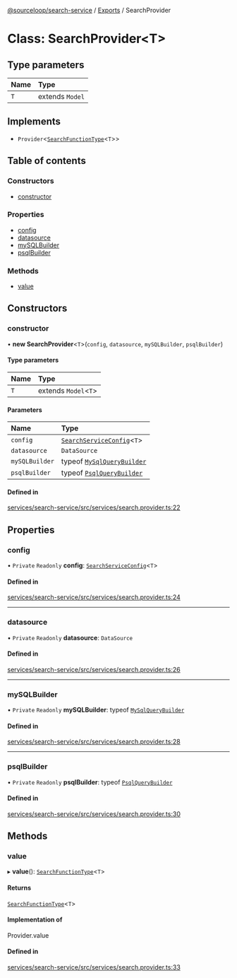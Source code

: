 [@sourceloop/search-service](../README.md) / [Exports](../modules.md) / SearchProvider

# Class: SearchProvider<T\>

## Type parameters

| Name | Type |
| :------ | :------ |
| `T` | extends `Model` |

## Implements

- `Provider`<[`SearchFunctionType`](../modules.md#searchfunctiontype)<`T`\>\>

## Table of contents

### Constructors

- [constructor](SearchProvider.md#constructor)

### Properties

- [config](SearchProvider.md#config)
- [datasource](SearchProvider.md#datasource)
- [mySQLBuilder](SearchProvider.md#mysqlbuilder)
- [psqlBuilder](SearchProvider.md#psqlbuilder)

### Methods

- [value](SearchProvider.md#value)

## Constructors

### constructor

• **new SearchProvider**<`T`\>(`config`, `datasource`, `mySQLBuilder`, `psqlBuilder`)

#### Type parameters

| Name | Type |
| :------ | :------ |
| `T` | extends `Model`<`T`\> |

#### Parameters

| Name | Type |
| :------ | :------ |
| `config` | [`SearchServiceConfig`](../interfaces/SearchServiceConfig.md)<`T`\> |
| `datasource` | `DataSource` |
| `mySQLBuilder` | typeof [`MySqlQueryBuilder`](MySqlQueryBuilder.md) |
| `psqlBuilder` | typeof [`PsqlQueryBuilder`](PsqlQueryBuilder.md) |

#### Defined in

[services/search-service/src/services/search.provider.ts:22](https://github.com/codeweb05/repo1/blob/a4cf318/services/search-service/src/services/search.provider.ts#L22)

## Properties

### config

• `Private` `Readonly` **config**: [`SearchServiceConfig`](../interfaces/SearchServiceConfig.md)<`T`\>

#### Defined in

[services/search-service/src/services/search.provider.ts:24](https://github.com/codeweb05/repo1/blob/a4cf318/services/search-service/src/services/search.provider.ts#L24)

___

### datasource

• `Private` `Readonly` **datasource**: `DataSource`

#### Defined in

[services/search-service/src/services/search.provider.ts:26](https://github.com/codeweb05/repo1/blob/a4cf318/services/search-service/src/services/search.provider.ts#L26)

___

### mySQLBuilder

• `Private` `Readonly` **mySQLBuilder**: typeof [`MySqlQueryBuilder`](MySqlQueryBuilder.md)

#### Defined in

[services/search-service/src/services/search.provider.ts:28](https://github.com/codeweb05/repo1/blob/a4cf318/services/search-service/src/services/search.provider.ts#L28)

___

### psqlBuilder

• `Private` `Readonly` **psqlBuilder**: typeof [`PsqlQueryBuilder`](PsqlQueryBuilder.md)

#### Defined in

[services/search-service/src/services/search.provider.ts:30](https://github.com/codeweb05/repo1/blob/a4cf318/services/search-service/src/services/search.provider.ts#L30)

## Methods

### value

▸ **value**(): [`SearchFunctionType`](../modules.md#searchfunctiontype)<`T`\>

#### Returns

[`SearchFunctionType`](../modules.md#searchfunctiontype)<`T`\>

#### Implementation of

Provider.value

#### Defined in

[services/search-service/src/services/search.provider.ts:33](https://github.com/codeweb05/repo1/blob/a4cf318/services/search-service/src/services/search.provider.ts#L33)
